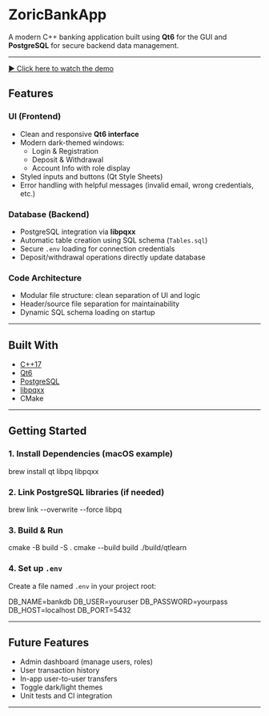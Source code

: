 # ZoricBankApp

A modern C++ banking application built using **Qt6** for the GUI and **PostgreSQL** for secure backend data management.

---
[▶️ Click here to watch the demo](demo.mp4)

##  Features

###  UI (Frontend)
- Clean and responsive **Qt6 interface**
- Modern dark-themed windows:
  - Login & Registration
  - Deposit & Withdrawal
  - Account Info with role display
- Styled inputs and buttons (Qt Style Sheets)
- Error handling with helpful messages (invalid email, wrong credentials, etc.)

### Database (Backend)
- PostgreSQL integration via **libpqxx**
- Automatic table creation using SQL schema (`Tables.sql`)
- Secure `.env` loading for connection credentials
- Deposit/withdrawal operations directly update database

### Code Architecture
- Modular file structure: clean separation of UI and logic
- Header/source file separation for maintainability
- Dynamic SQL schema loading on startup

---

## Built With

- [C++17](https://en.cppreference.com/)
- [Qt6](https://www.qt.io/)
- [PostgreSQL](https://www.postgresql.org/)
- [libpqxx](https://github.com/jtv/libpqxx)
- CMake

---


##  Getting Started

### 1. Install Dependencies (macOS example)

brew install qt libpq libpqxx

### 2. Link PostgreSQL libraries (if needed)

brew link --overwrite --force libpq

### 3. Build & Run

cmake -B build -S .
cmake --build build
./build/qtlearn

### 4. Set up `.env`

Create a file named `.env` in your project root:

DB_NAME=bankdb
DB_USER=youruser
DB_PASSWORD=yourpass
DB_HOST=localhost
DB_PORT=5432

---

##  Future Features

- Admin dashboard (manage users, roles)
- User transaction history
- In-app user-to-user transfers
- Toggle dark/light themes
- Unit tests and CI integration

---


